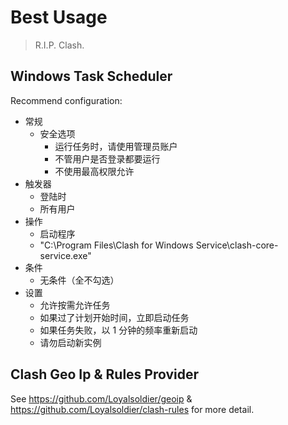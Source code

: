 # Best Usage

> R.I.P. Clash.

## Windows Task Scheduler

Recommend configuration:

- 常规
  - 安全选项
    - 运行任务时，请使用管理员账户
    - 不管用户是否登录都要运行
    - 不使用最高权限允许
- 触发器
  - 登陆时
  - 所有用户
- 操作
  - 启动程序
  - "C:\Program Files\Clash for Windows Service\clash-core-service.exe"
- 条件
  - 无条件（全不勾选）
- 设置
  - 允许按需允许任务
  - 如果过了计划开始时间，立即启动任务
  - 如果任务失败，以 1 分钟的频率重新启动
  - 请勿启动新实例

## Clash Geo Ip & Rules Provider

See <https://github.com/Loyalsoldier/geoip> & <https://github.com/Loyalsoldier/clash-rules> for more detail.
